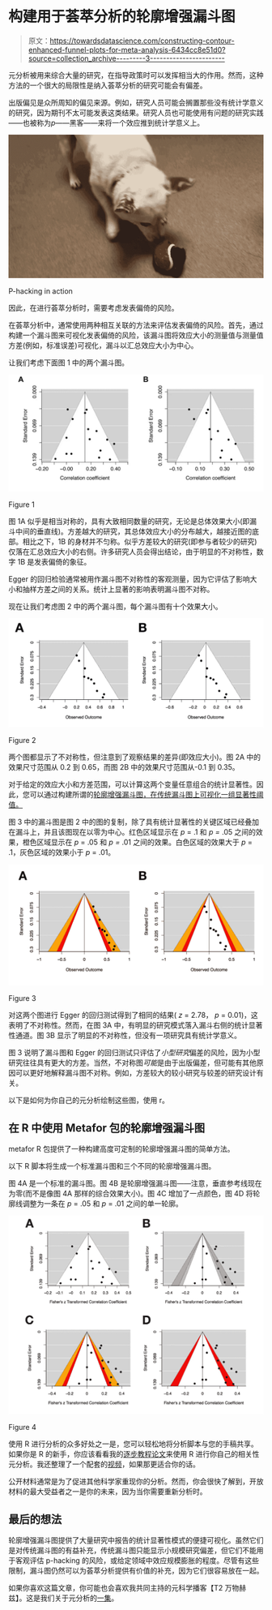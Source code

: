 # 构建用于荟萃分析的轮廓增强漏斗图

> 原文：<https://towardsdatascience.com/constructing-contour-enhanced-funnel-plots-for-meta-analysis-6434cc8e51d0?source=collection_archive---------3----------------------->

元分析被用来综合大量的研究，在指导政策时可以发挥相当大的作用。然而，这种方法的一个很大的局限性是纳入荟萃分析的研究可能会有偏差。

出版偏见是众所周知的偏见来源。例如，研究人员可能会搁置那些没有统计学意义的研究，因为期刊不太可能发表这类结果。研究人员也可能使用有问题的研究实践——也被称为*p*——黑客——来将一个效应推到统计学意义上。

![](img/1d55b04ecee7cc9d9f2926b0f1836409.png)

P-hacking in action

因此，在进行荟萃分析时，需要考虑发表偏倚的风险。

在荟萃分析中，通常使用两种相互关联的方法来评估发表偏倚的风险。首先，通过构建一个漏斗图来可视化发表偏倚的风险，该漏斗图将效应大小的测量值与测量值方差(例如，标准误差)可视化，漏斗以汇总效应大小为中心。

让我们考虑下面图 1 中的两个漏斗图。

![](img/f8b855ae0c7b98ba6e51fe233cd0806c.png)

Figure 1

图 1A 似乎是相当对称的，具有大致相同数量的研究，无论是总体效果大小(即漏斗中间的垂直线)。方差越大的研究，其总体效应大小的分布越大，越接近图的底部。相比之下，1B 的身材并不匀称。似乎方差较大的研究(即参与者较少的研究)仅落在汇总效应大小的右侧。许多研究人员会得出结论，由于明显的不对称性，数字 1B 是发表偏倚的象征。

Egger 的回归检验通常被用作漏斗图不对称性的客观测量，因为它评估了影响大小和抽样方差之间的关系。统计上显著的影响表明漏斗图不对称。

现在让我们考虑图 2 中的两个漏斗图，每个漏斗图有十个效果大小。

![](img/42daa5c01079b4ff9dbc0a593af8e66c.png)

Figure 2

两个图都显示了不对称性，但注意到了观察结果的差异(即效应大小)。图 2A 中的效果尺寸范围从 0.2 到 0.65，而图 2B 中的效果尺寸范围从-0.1 到 0.35。

对于给定的效应大小和方差范围，可以计算这两个变量任意组合的统计显著性。因此，您可以通过构建所谓的[轮廓增强漏斗图，在传统漏斗图上可视化一组显著性阈值。](https://www.ncbi.nlm.nih.gov/pubmed/18538991)

图 3 中的漏斗图是图 2 中的图的复制，除了具有统计显著性的关键区域已经叠加在漏斗上，并且该图现在以零为中心。红色区域显示在 *p* = .1 和 *p =* .05 之间的效果，橙色区域显示在 *p* = .05 和 *p =* .01 之间的效果。白色区域的效果大于 *p* = .1，灰色区域的效果小于 *p* = .01。

![](img/64b3fced4d08805798535eabf622d530.png)

Figure 3

对这两个图进行 Egger 的回归测试得到了相同的结果( *z* = 2.78， *p* = 0.01)，这表明了不对称性。然而，在图 3A 中，有明显的研究模式落入漏斗右侧的统计显著性通道。图 3B 显示了明显的不对称性，但没有一项研究具有统计学意义。

图 3 说明了漏斗图和 Egger 的回归测试只评估了*小型研究*偏差的风险，因为小型研究往往具有更大的方差。当然，不对称图*可能*是由于出版偏差，但可能有其他原因可以更好地解释漏斗图不对称。例如，方差较大的较小研究与较差的研究设计有关。

以下是如何为你自己的元分析绘制这些图，使用 r。

## 在 R 中使用 Metafor 包的轮廓增强漏斗图

metafor R 包提供了一种构建高度可定制的轮廓增强漏斗图的简单方法。

以下 R 脚本将生成一个标准漏斗图和三个不同的轮廓增强漏斗图。

图 4A 是一个标准的漏斗图。图 4B 是轮廓增强漏斗图——注意，垂直参考线现在为零(而不是像图 4A 那样的综合效果大小)。图 4C 增加了一点颜色，图 4D 将轮廓线调整为一条在 *p* = .05 和 *p* = .01 之间的单一轮廓。

![](img/4113d4fedefd1f1c6994bbb887ddd3ed.png)

Figure 4

使用 R 进行分析的众多好处之一是，您可以轻松地将分析脚本与您的手稿共享。如果你是 R 的新手，你应该看看我的[逐步教程论文](https://www.frontiersin.org/articles/10.3389/fpsyg.2015.01549/full)来使用 R 进行你自己的相关性元分析。我还整理了一个配套的[视频](https://www.youtube.com/watch?v=d1pYHfCKhyA)，如果那更适合你的话。

公开材料通常是为了促进其他科学家重现你的分析。然而，你会很快了解到，开放材料的最大受益者之一是你的未来，因为当你需要重新分析时。

## 最后的想法

轮廓增强漏斗图提供了大量研究中报告的统计显著性模式的便捷可视化。虽然它们是对传统漏斗图的有益补充，传统漏斗图只能显示小规模研究偏差，但它们不能用于客观评估 p-hacking 的风险，或给定领域中效应规模膨胀的程度。尽管有这些限制，漏斗图仍然可以为荟萃分析提供有价值的补充，因为它们很容易放在一起。

如果你喜欢这篇文章，你可能也会喜欢我共同主持的元科学播客【T2 万物赫兹】。这是我们关于元分析的[一集](https://soundcloud.com/everything-hertz/4-meta-analysis-or-mega-silliness)。